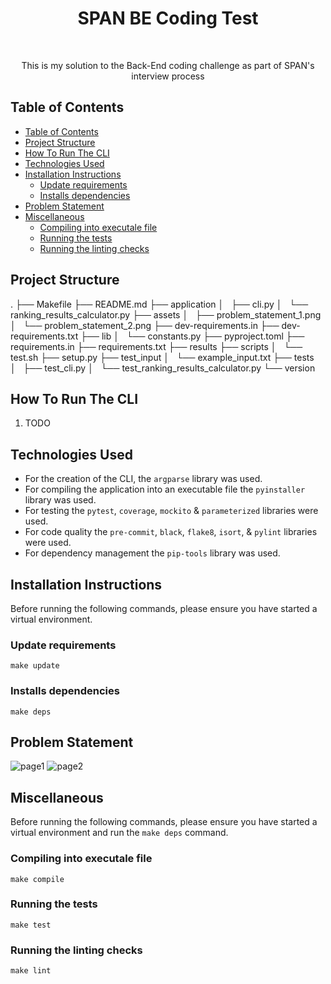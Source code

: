 <h1 align="center"> SPAN BE Coding Test </h1> <br>

<p align="center">
  This is my solution to the Back-End coding challenge as part of SPAN's interview process
</p>


## Table of Contents
- [Table of Contents](#table-of-contents)
- [Project Structure](#project-structure)
- [How To Run The CLI](#how-to-run-the-cli)
- [Technologies Used](#technologies-used)
- [Installation Instructions](#installation-instructions)
  - [Update requirements](#update-requirements)
  - [Installs dependencies](#installs-dependencies)
- [Problem Statement](#problem-statement)
- [Miscellaneous](#miscellaneous)
  - [Compiling into executale file](#compiling-into-executale-file)
  - [Running the tests](#running-the-tests)
  - [Running the linting checks](#running-the-linting-checks)


## Project Structure
.
├── Makefile
├── README.md
├── application
│   ├── cli.py
│   └── ranking_results_calculator.py
├── assets
│   ├── problem_statement_1.png
│   └── problem_statement_2.png
├── dev-requirements.in
├── dev-requirements.txt
├── lib
│   └── constants.py
├── pyproject.toml
├── requirements.in
├── requirements.txt
├── results
├── scripts
│   └── test.sh
├── setup.py
├── test_input
│   └── example_input.txt
├── tests
│   ├── test_cli.py
│   └── test_ranking_results_calculator.py
└── version

## How To Run The CLI
1. TODO

## Technologies Used
- For the creation of the CLI, the `argparse` library was used.
- For compiling the application into an executable file the `pyinstaller` library was used.
- For testing the `pytest`, `coverage`, `mockito` & `parameterized` libraries were used.
- For code quality the `pre-commit`, `black`, `flake8`, `isort`, & `pylint` libraries were used.
- For dependency management the `pip-tools` library was used.

## Installation Instructions
Before running the following commands, please ensure you have started a virtual environment.

### Update requirements
`make update`

### Installs dependencies
`make deps`

## Problem Statement
![page1](https://github.com/CharlRitter/span-ranking-coding-test/blob/main/assets/problem_statement_1.png)
![page2](https://github.com/CharlRitter/span-ranking-coding-test/blob/main/assets/problem_statement_2.png)

## Miscellaneous
Before running the following commands, please ensure you have started a virtual environment and run the `make deps` command.

###  Compiling into executale file
`make compile`

### Running the tests
`make test`

### Running the linting checks
`make lint`
